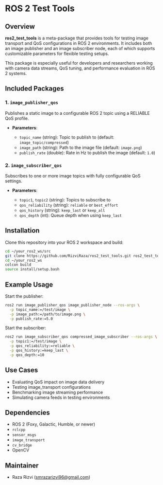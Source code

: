 # ROS 2 Test Tools

## Overview

**ros2\_test\_tools** is a meta-package that provides tools for testing image transport and QoS configurations in ROS 2 environments. It includes both an image publisher and an image subscriber node, each of which supports customizable parameters for flexible testing setups.

This package is especially useful for developers and researchers working with camera data streams, QoS tuning, and performance evaluation in ROS 2 systems.

## Included Packages

### 1. `image_publisher_qos`

Publishes a static image to a configurable ROS 2 topic using a RELIABLE QoS profile.

* **Parameters**:

  * `topic_name` (string): Topic to publish to (default: `image_topic/compressed`)
  * `image_path` (string): Path to the image file (default: `image.png`)
  * `publish_rate` (double): Rate in Hz to publish the image (default: `1.0`)

### 2. `image_subscriber_qos`

Subscribes to one or more image topics with fully configurable QoS settings.

* **Parameters**:

  * `topic1`, `topic2` (string): Topics to subscribe to
  * `qos_reliability` (string): `reliable` or `best_effort`
  * `qos_history` (string): `keep_last` or `keep_all`
  * `qos_depth` (int): Queue depth when using `keep_last`

## Installation

Clone this repository into your ROS 2 workspace and build:

```bash
cd ~/your_ros2_ws/src
git clone https://github.com/RizviRaza/ros2_test_tools.git ros2_test_tools
cd ~/your_ros2_ws
colcon build
source install/setup.bash
```

## Example Usage

Start the publisher:

```bash
ros2 run image_publisher_qos image_publisher_node --ros-args \
  -p topic_name:=/test/image \
  -p image_path:=/path/to/image.png \
  -p publish_rate:=5.0
```

Start the subscriber:

```bash
ros2 run image_subscriber_qos compressed_image_subscriber --ros-args \
  -p topic1:=/test/image \
  -p qos_reliability:=reliable \
  -p qos_history:=keep_last \
  -p qos_depth:=10
```

## Use Cases

* Evaluating QoS impact on image data delivery
* Testing image\_transport configurations
* Benchmarking image streaming performance
* Simulating camera feeds in testing environments

## Dependencies

* ROS 2 (Foxy, Galactic, Humble, or newer)
* `rclcpp`
* `sensor_msgs`
* `image_transport`
* `cv_bridge`
* OpenCV


## Maintainer

* Raza Rizvi ([smrazarizvi96@gmail.com](mailto:smrazarizvi96@gmail.com))
